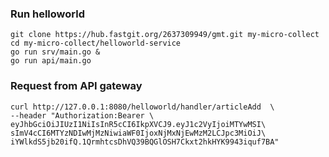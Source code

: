 ### Run helloworld
```shell
git clone https://hub.fastgit.org/2637309949/gmt.git my-micro-collect
cd my-micro-collect/helloworld-service
go run srv/main.go &
go run api/main.go
```

### Request from API gateway
```shell
curl http://127.0.0.1:8080/helloworld/handler/articleAdd  \
--header "Authorization:Bearer \
eyJhbGciOiJIUzI1NiIsInR5cCI6IkpXVCJ9.eyJ1c2VyIjoiMTYwMSI\
sImV4cCI6MTYzNDIwMjMzNiwiaWF0IjoxNjMxNjEwMzM2LCJpc3MiOiJ\
iYWlkdS5jb20ifQ.1QrmhtcsDhVQ39BQGlOSH7Ckxt2hkHYK9943iquf7BA"
```
